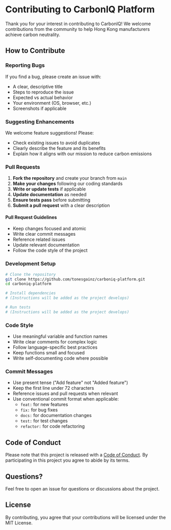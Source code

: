# Contributing to CarbonIQ Platform

Thank you for your interest in contributing to CarbonIQ! We welcome contributions from the community to help Hong Kong manufacturers achieve carbon neutrality.

## How to Contribute

### Reporting Bugs

If you find a bug, please create an issue with:
- A clear, descriptive title
- Steps to reproduce the issue
- Expected vs actual behavior
- Your environment (OS, browser, etc.)
- Screenshots if applicable

### Suggesting Enhancements

We welcome feature suggestions! Please:
- Check existing issues to avoid duplicates
- Clearly describe the feature and its benefits
- Explain how it aligns with our mission to reduce carbon emissions

### Pull Requests

1. **Fork the repository** and create your branch from `main`
2. **Make your changes** following our coding standards
3. **Write or update tests** if applicable
4. **Update documentation** as needed
5. **Ensure tests pass** before submitting
6. **Submit a pull request** with a clear description

#### Pull Request Guidelines

- Keep changes focused and atomic
- Write clear commit messages
- Reference related issues
- Update relevant documentation
- Follow the code style of the project

### Development Setup

```bash
# Clone the repository
git clone https://github.com/tonesgainz/carboniq-platform.git
cd carboniq-platform

# Install dependencies
# (Instructions will be added as the project develops)

# Run tests
# (Instructions will be added as the project develops)
```

### Code Style

- Use meaningful variable and function names
- Write clear comments for complex logic
- Follow language-specific best practices
- Keep functions small and focused
- Write self-documenting code where possible

### Commit Messages

- Use present tense ("Add feature" not "Added feature")
- Keep the first line under 72 characters
- Reference issues and pull requests when relevant
- Use conventional commit format when applicable:
  - `feat:` for new features
  - `fix:` for bug fixes
  - `docs:` for documentation changes
  - `test:` for test changes
  - `refactor:` for code refactoring

## Code of Conduct

Please note that this project is released with a [Code of Conduct](CODE_OF_CONDUCT.md). By participating in this project you agree to abide by its terms.

## Questions?

Feel free to open an issue for questions or discussions about the project.

## License

By contributing, you agree that your contributions will be licensed under the MIT License.

